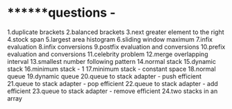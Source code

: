 









# ******questions -
1.duplicate brackets
2.balanced brackets
3.next greater element to the right
4.stock span 
5.largest area histogram
6.sliding window maximum
7.infix evaluation
8.infix conversions
9.postfix evaluation and conversions
10.prefix evaluation and conversions
11.celebrity problem
12.merge overlapping interval
13.smallest number following pattern
14.normal stack
15.dynamic stack
16.minimum stack - 1
17.minimum stack - constant space
18.normal queue
19.dynamic queue
20.queue to stack adapter - push efficient
21.queue to stack adapter - pop efficient
22.queue to stack adapter - add efficient
23.queue to stack adapter - remove efficient
24.two stacks in an array

